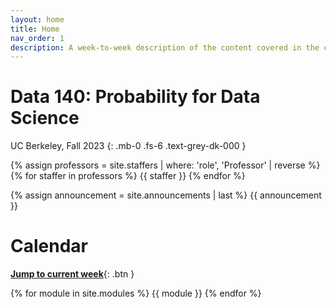 ```yaml
---
layout: home
title: Home
nav_order: 1
description: A week-to-week description of the content covered in the course.
---
```


# Data 140: Probability for Data Science
UC Berkeley, Fall 2023
{: .mb-0 .fs-6 .text-grey-dk-000 }

<div>
{% assign professors = site.staffers | where: 'role', 'Professor' | reverse %}
    <div class="role">
        {% for staffer in professors %}
        {{ staffer }}
        {% endfor %}
  </div>
</div>

{% assign announcement = site.announcements | last %}
{{ announcement }}

# Calendar
[**Jump to current week**](#week-1-introduction){: .btn } 

{% for module in site.modules %}
{{ module }}
{% endfor %}
